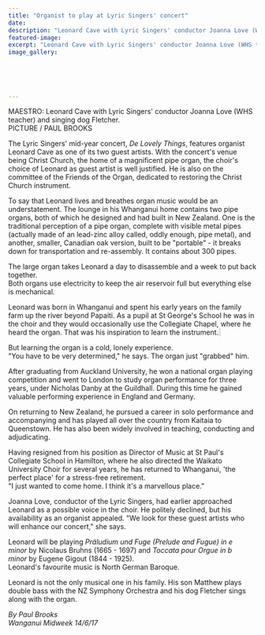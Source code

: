 ```yaml
---
title: "Organist to play at Lyric Singers' concert"
date: 
description: "Leonard Cave with Lyric Singers' conductor Joanna Love (WHS teacher) and singing dog Fletcher..."
featured-image: 
excerpt: "Leonard Cave with Lyric Singers' conductor Joanna Love (WHS teacher) and singing dog Fletcher."
image_gallery:
	
	
	
	
	
---
```


<p><span>MAESTRO: Leonard Cave with Lyric Singers' conductor Joanna Love (WHS teacher) and singing dog Fletcher. <br />PICTURE / PAUL BROOKS</span></p>
<p class="element element-paragraph">The Lyric Singers' mid-year concert,&nbsp;<em>De Lovely Things</em>, features organist Leonard Cave as one of its two guest artists. With the concert's venue being Christ Church, the home of a magnificent pipe organ, the choir's choice of Leonard as guest artist is well justified. He is also on the committee of the Friends of the Organ, dedicated to restoring the Christ Church instrument.</p>
<p class="element element-paragraph">To say that Leonard lives and breathes organ music would be an understatement. The lounge in his Whanganui home contains two pipe organs, both of which he designed and had built in New Zealand. One is the traditional perception of a pipe organ, complete with visible metal pipes (actually made of an lead-zinc alloy called, oddly enough, pipe metal), and another, smaller, Canadian oak version, built to be "portable" - it breaks down for transportation and re-assembly. It contains about 300 pipes.</p>
<p class="element element-paragraph">The large organ takes Leonard a day to disassemble and a week to put back together.<br />Both organs use electricity to keep the air reservoir full but everything else is mechanical.</p>
<p class="element element-paragraph">Leonard was born in Whanganui and spent his early years on the family farm up the river beyond Papaiti. As a pupil at St George's School he was in the choir and they would occasionally use the Collegiate Chapel, where he heard the organ. That was his inspiration to learn the instrument.<span style="background-color: #e2e2e2;">&nbsp;</span></p>
<p class="element element-paragraph">But learning the organ is a cold, lonely experience.<br />"You have to be very determined," he says. The organ just "grabbed" him.</p>
<p class="element element-paragraph">After graduating from Auckland University, he won a national organ playing competition and went to London to study organ performance for three years, under Nicholas Danby at the Guildhall. During this time he gained valuable performing experience in England and Germany.</p>
<p class="element element-paragraph">On returning to New Zealand, he pursued a career in solo performance and accompanying and has played all over the country from Kaitaia to Queenstown. He has also been widely involved in teaching, conducting and adjudicating.</p>
<p class="element element-paragraph">Having resigned from his position as Director of Music at St Paul's Collegiate School in Hamilton, where he also directed the Waikato University Choir for several years, he has returned to Whanganui, 'the perfect place' for a stress-free retirement.<br />"I just wanted to come home. I think it's a marvellous place."</p>
<p class="element element-paragraph">Joanna Love, conductor of the Lyric Singers, had earlier approached Leonard as a possible voice in the choir. He politely declined, but his availability as an organist appealed. "We look for these guest artists who will enhance our concert," she says.</p>
<p class="element element-paragraph">Leonard will be playing&nbsp;<em>Pr&auml;ludium und Fuge (Prelude and Fugue) in e minor</em>&nbsp;by Nicolaus Bruhns (1665 - 1697) and&nbsp;<em>Toccata pour Orgue in b minor</em>&nbsp;by Eugene Gigout (1844 - 1925).<br />Leonard's favourite music is North German Baroque.</p>
<p class="element element-paragraph">Leonard is not the only musical one in his family. His son Matthew plays double bass with the NZ Symphony Orchestra and his dog Fletcher sings along with the organ.</p>
<p><em>By Paul Brooks<br />Wanganui Midweek 14/6/17</em></p>

